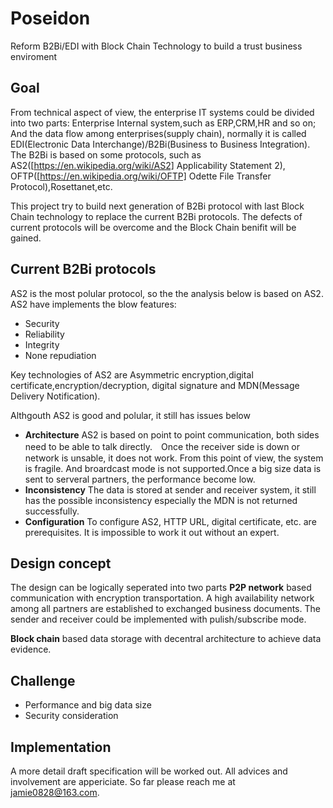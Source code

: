 # Poseidon
Reform B2Bi/EDI with Block Chain Technology to build a trust business enviroment

## Goal
From technical aspect of view, the enterprise IT systems could be divided into two parts: Enterprise Internal system,such as ERP,CRM,HR and so on; And the data flow among enterprises(supply chain), normally it is called EDI(Electronic Data Interchange)/B2Bi(Business to Business Integration). The B2Bi is based on some protocols, such as AS2([https://en.wikipedia.org/wiki/AS2] Applicability Statement 2), OFTP([https://en.wikipedia.org/wiki/OFTP] Odette File Transfer Protocol),Rosettanet,etc.

This project try to build next generation of B2Bi protocol with last Block Chain technology to replace the current B2Bi protocols. The defects of current protocols will be overcome and the Block Chain benifit will be gained.

## Current B2Bi protocols
AS2 is the most polular protocol, so the the analysis below is based on AS2. AS2 have implements the blow features:
* Security
* Reliability
* Integrity
* None repudiation

Key technologies of AS2 are Asymmetric encryption,digital certificate,encryption/decryption, digital signature and MDN(Message Delivery Notification).

Althgouth AS2 is good and polular, it still has issues below

* **Architecture** AS2 is based on point to point communication, both sides need to be able to talk directly.　Once the receiver side is down or network is unsable, it does not work. From this point of view, the system is fragile. And broardcast mode is not supported.Once a big size data is sent to serveral partners, the performance become low.
* **Inconsistency** The data is stored at sender and receiver system, it still has the possible inconsistency especially the MDN is not returned successfully.
*  **Configuration** To configure AS2,  HTTP URL, digital certificate, etc. are prerequisites. It is impossible to work it out without an expert. 


## Design concept
The design can be logically seperated into two parts
**P2P network**  based communication with encryption transportation. A high availability network among all partners are established to exchanged business documents. The sender and receiver could be implemented with pulish/subscribe mode.

**Block chain** based data storage with decentral architecture to achieve data evidence.

## Challenge
* Performance and big data size
* Security consideration

## Implementation
A more detail draft specification will be worked out.
All advices and involvement are appericiate.
So far please reach me at jamie0828@163.com.

